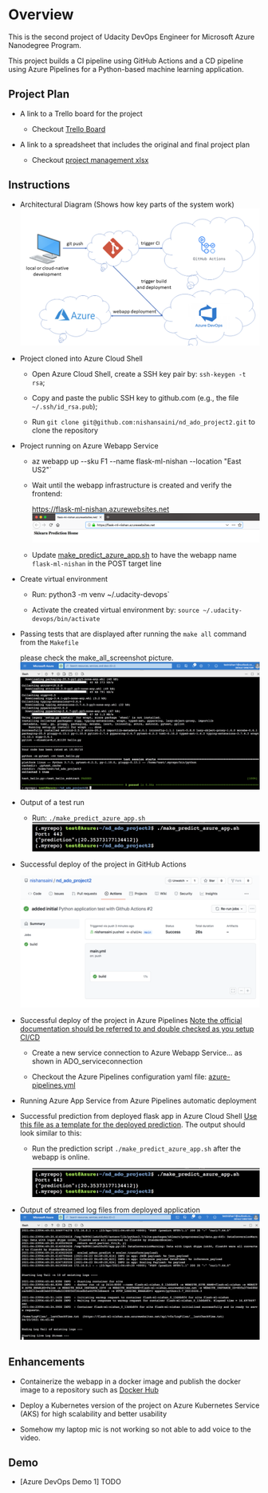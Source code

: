 # Overview

This is the second project of Udacity DevOps Engineer for Microsoft Azure Nanodegree Program.

This project builds a CI pipeline using GitHub Actions and a CD pipeline using Azure Pipelines for a Python-based machine learning application.

## Project Plan

* A link to a Trello board for the project

    * Checkout [Trello Board](https://trello.com/b/Ba2Lepjr/ado-flask-ml-webapp)
   
* A link to a spreadsheet that includes the original and final project plan

    * Checkout [project management xlsx](./project-management-example.xlsx)

## Instructions

* Architectural Diagram (Shows how key parts of the system work)
    ![System architecture](./arch_diagram_cicd.png)

* Project cloned into Azure Cloud Shell

    * Open Azure Cloud Shell, create a SSH key pair by: `ssh-keygen -t rsa`;

    * Copy and paste the public SSH key to github.com (e.g., the file `~/.ssh/id_rsa.pub`);

    * Run `git clone git@github.com:nishansaini/nd_ado_project2.git` to clone the repository

* Project running on Azure Webapp Service

    * az webapp up --sku F1 --name flask-ml-nishan --location "East US2"`

    * Wait until the webapp infrastructure is created and verify the frontend:

        https://flask-ml-nishan.azurewebsites.net
        ![web app on azure](./flask_ml_nishan_screenshot.png)

    * Update [make_predict_azure_app.sh](make_predict_azure_app.sh) to have the webapp name `flask-ml-nishan` in the POST target line

* Create virtual environment

    * Run: python3 -m venv ~/.udacity-devops` 

    * Activate the created virtual environment by: `source ~/.udacity-devops/bin/activate`

* Passing tests that are displayed after running the `make all` command from the `Makefile`

    please check the make_all_screenshot picture.
     ![make all output](./make_all_screenshot.png)

* Output of a test run

    * Run: `./make_predict_azure_app.sh`
        ![Prediction output](./prediction_azure_screenshot.png)
        

* Successful deploy of the project in GitHub Actions

    ![GitHub Actions runs](./GitHub_actions_pass_screenhot.png)

* Successful deploy of the project in Azure Pipelines [Note the official documentation should be referred to and double checked as you setup CI/CD](https://docs.microsoft.com/en-us/azure/devops/pipelines/ecosystems/python-webapp?view=azure-devops)

    * Create a new service connection to Azure Webapp Service... as shown in ADO_serviceconnection

    * Checkout the Azure Pipelines configuration yaml file: [azure-pipelines.yml](../../../../azure-pipelines.yml)

* Running Azure App Service from Azure Pipelines automatic deployment

* Successful prediction from deployed flask app in Azure Cloud Shell [Use this file as a template for the deployed prediction](https://github.com/udacity/nd082-Azure-Cloud-DevOps-Starter-Code/blob/master/C2-AgileDevelopmentwithAzure/project/starter_files/flask-sklearn/make_predict_azure_app.sh).
The output should look similar to this:

    * Run the prediction script `./make_predict_azure_app.sh` after the webapp is online.

        ![Prediction output](./prediction_azure_screenshot.png)

* Output of streamed log files from deployed application
    ![logs output](./flask_ml_app_live_Stream_logs_screenshot.png)

## Enhancements

* Containerize the webapp in a docker image and publish the docker image to a repository such as [Docker Hub](https://hub.docker.com/)

* Deploy a Kubernetes version of the project on Azure Kubernetes Service (AKS) for high scalability and better usability

* Somehow my laptop mic is not working so not able to add voice to the video.

## Demo 

* [Azure DevOps Demo 1] TODO

